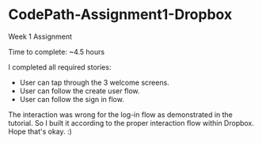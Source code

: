 CodePath-Assignment1-Dropbox
============================

Week 1 Assignment

Time to complete: ~4.5 hours

I completed all required stories:

- User can tap through the 3 welcome screens.
- User can follow the create user flow.
- User can follow the sign in flow.

The interaction was wrong for the log-in flow as demonstrated in the tutorial. So I built it according to the proper interaction flow within Dropbox. Hope that's okay. :)
